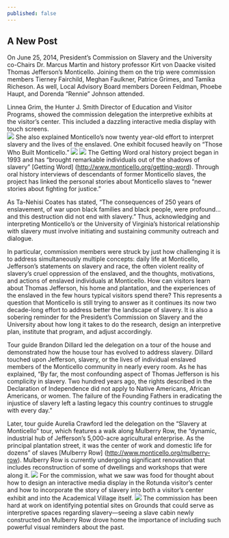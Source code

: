 ```yaml
---
published: false
---
```


## A New Post

On June 25, 2014, President’s Commission on Slavery and the University co-Chairs Dr. Marcus Martin and history professor Kirt von Daacke visited Thomas Jefferson’s Monticello. Joining them on the trip were commission members Tierney Fairchild, Meghan Faulkner, Patrice Grimes, and Tamika Richeson. As well, Local Advisory Board members Doreen Feldman, Phoebe Haupt, and Dorenda “Rennie” Johnson attended. 

Linnea Grim, the Hunter J. Smith Director of Education and Visitor Programs, showed the commission delegation the interpretive exhibits at the visitor’s center. This included a dazzling interactive media display with touch screens.  
![](/_posts/Monticello%20Interactive%20Media.jpeg)
She also explained Monticello’s now twenty year-old effort to interpret slavery and the lives of the enslaved. One exhibit focused heavily on “Those Who Built Monticello.”
![](/_posts/ThosewhobuiltMonticello.jpeg)
![](/_posts/Commission%20in%20exhibit.jpeg)
The Getting Word oral history project began in 1993 and has “brought remarkable individuals out of the shadows of slavery” [Getting Word] (http://www.monticello.org/getting-word). Through oral history interviews of descendants of former Monticello slaves, the project has linked the personal stories about Monticello slaves to “newer stories about fighting for justice.” 

As Ta-Nehisi Coates has stated, “The consequences of 250 years of enslavement, of war upon black families and black people, were profound…and this destruction did not end with slavery.” Thus, acknowledging and interpreting Monticello’s or the University of Virginia’s historical relationship with slavery must involve initiating and sustaining community outreach and dialogue. 

In particular, commission members were struck by just how challenging it is to address simultaneously multiple concepts: daily life at Monticello, Jefferson’s statements on slavery and race, the often violent reality of slavery’s cruel oppression of the enslaved, and the thoughts, motivations, and actions of enslaved individuals at Monticello. How can visitors learn about Thomas Jefferson, his home and plantation, and the experiences of the enslaved in the few hours typical visitors spend there? This represents a question that Monticello is still trying to answer as it continues its now two decade-long effort to address better the landscape of slavery. It is also a sobering reminder for the President’s Commission on Slavery and the University about how long it takes to do the research, design an interpretive plan, institute that program, and adjust accordingly.

Tour guide Brandon Dillard led the delegation on a tour of the house and demonstrated how the house tour has evolved to address slavery. Dillard touched upon Jefferson, slavery, or the lives of individual enslaved members of the Monticello community in nearly every room. As he has explained, “By far, the most confounding aspect of Thomas Jefferson is his complicity in slavery. Two hundred years ago, the rights described in the Declaration of Independence did not apply to Native Americans, African Americans, or women. The failure of the Founding Fathers in eradicating the injustice of slavery left a lasting legacy this country continues to struggle with every day.” 

Later, tour guide Aurelia Crawford led the delegation on the “Slavery at Monticello” tour, which features a walk along Mulberry Row, the “dynamic, industrial hub of Jefferson’s 5,000-acre agricultural enterprise. As the principal plantation street, it was the center of work and domestic life for dozens” of slaves [Mulberry Row] (http://www.monticello.org/mulberry-row). Mulberry Row is currently undergoing significant renovation that includes reconstruction of some of dwellings and workshops that were along it. 
![](/_posts/Delegation%20on%20Mulberry%20Row.jpeg)
For the commission, what we saw was food for thought about how to design an interactive media display in the Rotunda visitor’s center and how to incorporate the story of slavery into both a visitor’s center exhibit and into the Academical Village itself. 
![](/_posts/Mulberry%20Row%20cabin%201.jpeg)
The commission has been hard at work on identifying potential sites on Grounds that could serve as interpretive spaces regarding slavery—seeing a slave cabin newly constructed on Mulberry Row drove home the importance of including such powerful visual reminders about the past. 
